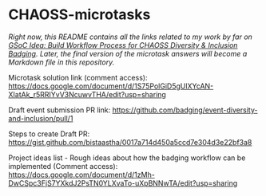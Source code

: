 # CHAOSS-microtasks

*Right now, this README contains all the links related to my work by far on [GSoC Idea: Build Workflow Process for CHAOSS Diversity & Inclusion Badging](https://github.com/badging/diversity-and-inclusion/issues/1). Later, the final version of the microtask answers will become a Markdown file in this repository.*

Microtask solution link (comment access): https://docs.google.com/document/d/1S75PolGiD5gUlXYcAN-XIatAk_r5RRIYvV3NcuwvTHA/edit?usp=sharing

Draft event submission PR link: https://github.com/badging/event-diversity-and-inclusion/pull/1

Steps to create Draft PR: https://gist.github.com/bistaastha/0017a714d450a5ccd7e304d3e22bf3a8

Project ideas list - Rough ideas about how the badging workflow can be implemented (Comment access): https://docs.google.com/document/d/1zMh-DwCSpc3FjS7YXkdJ2PsTN0YLXvaTo-uXpBNNwTA/edit?usp=sharing
